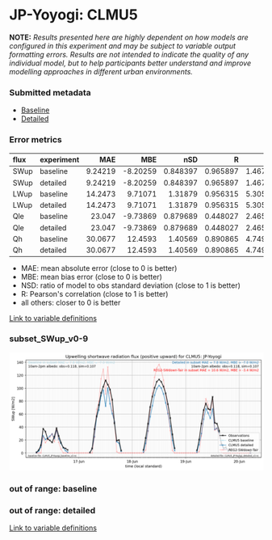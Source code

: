 # JP-Yoyogi: CLMU5

**NOTE:** *Results presented here are highly dependent on how models are configured in this experiment and may be subject to variable output formatting errors. Results are not intended to indicate the quality of any individual model, but to help participants better understand and improve modelling approaches in different urban environments.*

### Submitted metadata

- [Baseline](CLMU5_JP-Yoyogi_baseline_attrs.md)
- [Detailed](CLMU5_JP-Yoyogi_detailed_attrs.md)

### Error metrics

| flux   | experiment   |      MAE |      MBE |      nSD |        R |     5th |    95th |    RMSE |    cRMSE |     AMBE |    1-nSD |       1-R |   nSkewness |   nKurtosis |   Overlap |
|:-------|:-------------|---------:|---------:|---------:|---------:|--------:|--------:|--------:|---------:|---------:|---------:|----------:|------------:|------------:|----------:|
| SWup   | baseline     |  9.24219 | -8.20259 | 0.848397 | 0.965897 | 1.46712 | 14.6751 | 12.5308 | 0.284339 |  8.20259 | 0.151604 | 0.0341025 |   0.248936  |   0.764123  | 0.121084  |
| SWup   | detailed     |  9.24219 | -8.20259 | 0.848397 | 0.965897 | 1.46712 | 14.6751 | 12.5308 | 0.284339 |  8.20259 | 0.151604 | 0.0341025 |   0.248936  |   0.764123  | 0.121084  |
| LWup   | baseline     | 14.2473  |  9.71071 | 1.31879  | 0.956315 | 5.30566 | 56.8316 | 25.5085 | 0.46567  |  9.71071 | 0.318787 | 0.043685  |   2.4758    |   1.93012   | 0.0676073 |
| LWup   | detailed     | 14.2473  |  9.71071 | 1.31879  | 0.956315 | 5.30566 | 56.8316 | 25.5085 | 0.46567  |  9.71071 | 0.318787 | 0.043685  |   2.4758    |   1.93012   | 0.0676073 |
| Qle    | baseline     | 23.047   | -9.73869 | 0.879689 | 0.448027 | 2.46592 | 24.6734 | 39.1033 | 0.992776 |  9.73869 | 0.120311 | 0.551973  |   0.6783    |   1.71948   | 0.246943  |
| Qle    | detailed     | 23.047   | -9.73869 | 0.879689 | 0.448027 | 2.46592 | 24.6734 | 39.1033 | 0.992776 |  9.73869 | 0.120311 | 0.551973  |   0.6783    |   1.71948   | 0.246943  |
| Qh     | baseline     | 30.0677  | 12.4593  | 1.40569  | 0.890865 | 4.74936 | 77.8349 | 47.0277 | 0.68659  | 12.4593  | 0.405692 | 0.109135  |   0.0731468 |   0.0136038 | 0.129477  |
| Qh     | detailed     | 30.0677  | 12.4593  | 1.40569  | 0.890865 | 4.74936 | 77.8349 | 47.0277 | 0.68659  | 12.4593  | 0.405692 | 0.109135  |   0.0731468 |   0.0136038 | 0.129477  |

 - MAE: mean absolute error (close to 0 is better)
 - MBE: mean bias error (close to 0 is better)
 - NSD: ratio of model to obs standard deviation (close to 1 is better)
 - R: Pearson's correlation (close to 1 is better)
 - all others: closer to 0 is better

[Link to variable definitions](../modelattrs/variable_definitions.md)

### <a name="subset_swup_v0-9"></a>subset_SWup_v0-9
[![CLMU5_JP-Yoyogi_subset_SWup_v0-9.png](CLMU5_JP-Yoyogi_subset_SWup_v0-9.png)](CLMU5_JP-Yoyogi_subset_SWup_v0-9.png)

### out of range: baseline


### out of range: detailed



[Link to variable definitions](../modelattrs/variable_definitions.md)

